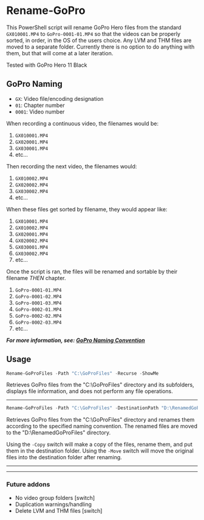 # Rename-GoPro

This PowerShell script will rename GoPro Hero files from the standard `GX010001.MP4` to `GoPro-0001-01.MP4` so that the videos can be properly sorted, in order, in the OS of the users choice.
Any LVM and THM files are moved to a separate folder. Currently there is no option to do anything with them, but that will come at a later iteration. 

Tested with GoPro Hero 11 Black

## GoPro Naming

- `GX`: Video file/encoding designation
- `01`: Chapter number
- `0001`: Video number

When recording a continuous video, the filenames would be:

1. `GX010001.MP4`
2. `GX020001.MP4`
3. `GX030001.MP4`
4. etc...

Then recording the next video, the filenames would:

1. `GX010002.MP4`
2. `GX020002.MP4`
3. `GX030002.MP4`
4. etc...

When these files get sorted by filename, they would appear like:

1. `GX010001.MP4`
2. `GX010002.MP4`
3. `GX020001.MP4`
4. `GX020002.MP4`
5. `GX030001.MP4`
6. `GX030002.MP4`
7. etc...

Once the script is ran, the files will be renamed and sortable by their filename *THEN* chapter.

1. `GoPro-0001-01.MP4`
2. `GoPro-0001-02.MP4`
3. `GoPro-0001-03.MP4`
4. `GoPro-0002-01.MP4`
5. `GoPro-0002-02.MP4`
6. `GoPro-0002-03.MP4`
7. etc...

***For more information, see: [GoPro Naming Convention](https://community.gopro.com/s/article/GoPro-Camera-File-Naming-Convention?language=en_US)***

## Usage

```PowerShell
Rename-GoProFiles -Path "C:\GoProFiles" -Recurse -ShowMe
```

Retrieves GoPro files from the "C:\\GoProFiles" directory and its subfolders, displays file information, and does not perform any file operations.

---

```PowerShell
Rename-GoProFiles -Path "C:\GoProFiles" -DestinationPath "D:\RenamedGoProFiles"
```

Retrieves GoPro files from the "C:\\GoProFiles" directory and renames them according to the specified naming convention. The renamed files are moved to the "D:\\RenamedGoProFiles" directory.

Using the `-Copy` switch will make a copy of the files, rename them, and put them in the destination folder.
Using the `-Move` switch will move the original files into the destination folder after renaming.

---
---

### Future addons

- No video group folders \[switch\]
- Duplication warnings/handling
- Delete LVM and THM files \[switch\]
  
